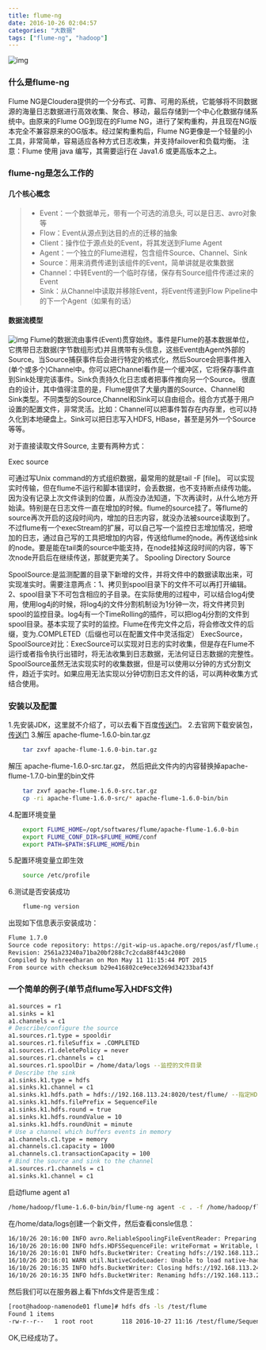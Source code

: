 ```yaml
---
title: flume-ng
date: 2016-10-26 02:04:57
categories: "大数据"
tags: ["flume-ng", "hadoop"]
---
```

![img](http://7xpm82.com1.z0.glb.clouddn.com/img/%E6%91%98%E8%A6%81%E5%9B%BE%E7%89%87/Flume.png)
<!-- more -->
### 什么是flume-ng

Flume NG是Cloudera提供的一个分布式、可靠、可用的系统，它能够将不同数据源的海量日志数据进行高效收集、聚合、移动，最后存储到一个中心化数据存储系统中。由原来的Flume OG到现在的Flume NG，进行了架构重构，并且现在NG版本完全不兼容原来的OG版本。经过架构重构后，Flume NG更像是一个轻量的小工具，非常简单，容易适应各种方式日志收集，并支持failover和负载均衡。
注意：Flume 使用 java 编写，其需要运行在 Java1.6 或更高版本之上。

### flume-ng是怎么工作的

#### 几个核心概念
> * Event：一个数据单元，带有一个可选的消息头, 可以是日志、avro对象等
> * Flow：Event从源点到达目的点的迁移的抽象
> * Client：操作位于源点处的Event，将其发送到Flume Agent
> * Agent：一个独立的Flume进程，包含组件Source、Channel、Sink
> * Source：用来消费传递到该组件的Event，简单讲就是收集数据
> * Channel：中转Event的一个临时存储，保存有Source组件传递过来的Event
> * Sink：从Channel中读取并移除Event，将Event传递到Flow Pipeline中的下一个Agent（如果有的话）

#### 数据流模型
![img](http://7xpm82.com1.z0.glb.clouddn.com/img/flume-ng-1.png)
Flume的数据流由事件(Event)贯穿始终。事件是Flume的基本数据单位，它携带日志数据(字节数组形式)并且携带有头信息，这些Event由Agent外部的Source。当Source捕获事件后会进行特定的格式化，然后Source会把事件推入(单个或多个)Channel中。你可以把Channel看作是一个缓冲区，它将保存事件直到Sink处理完该事件。Sink负责持久化日志或者把事件推向另一个Source。
很直白的设计，其中值得注意的是，Flume提供了大量内置的Source、Channel和Sink类型。不同类型的Source,Channel和Sink可以自由组合。组合方式基于用户设置的配置文件，非常灵活。比如：Channel可以把事件暂存在内存里，也可以持久化到本地硬盘上。Sink可以把日志写入HDFS, HBase，甚至是另外一个Source等等。

对于直接读取文件Source, 主要有两种方式： 

Exec source

可通过写Unix command的方式组织数据，最常用的就是tail -F [file]。
可以实现实时传输，但在flume不运行和脚本错误时，会丢数据，也不支持断点续传功能。因为没有记录上次文件读到的位置，从而没办法知道，下次再读时，从什么地方开始读。特别是在日志文件一直在增加的时候。flume的source挂了。等flume的source再次开启的这段时间内，增加的日志内容，就没办法被source读取到了。不过flume有一个execStream的扩展，可以自己写一个监控日志增加情况，把增加的日志，通过自己写的工具把增加的内容，传送给flume的node。再传送给sink的node。要是能在tail类的source中能支持，在node挂掉这段时间的内容，等下次node开启后在继续传送，那就更完美了。
Spooling Directory Source

SpoolSource:是监测配置的目录下新增的文件，并将文件中的数据读取出来，可实现准实时。需要注意两点：1、拷贝到spool目录下的文件不可以再打开编辑。2、spool目录下不可包含相应的子目录。在实际使用的过程中，可以结合log4j使用，使用log4j的时候，将log4j的文件分割机制设为1分钟一次，将文件拷贝到spool的监控目录。log4j有一个TimeRolling的插件，可以把log4j分割的文件到spool目录。基本实现了实时的监控。Flume在传完文件之后，将会修改文件的后缀，变为.COMPLETED（后缀也可以在配置文件中灵活指定） 
ExecSource，SpoolSource对比：ExecSource可以实现对日志的实时收集，但是存在Flume不运行或者指令执行出错时，将无法收集到日志数据，无法何证日志数据的完整性。SpoolSource虽然无法实现实时的收集数据，但是可以使用以分钟的方式分割文件，趋近于实时。如果应用无法实现以分钟切割日志文件的话，可以两种收集方式结合使用。 

### 安装以及配置
1.先安装JDK，这里就不介绍了，可以去看下百度[传送门](http://jingyan.baidu.com/article/d621e8dae805272865913fa7.html)。
2.去官网下载安装包，[传送门](http://flume.apache.org/download.html)
3.解压	apache-flume-1.6.0-bin.tar.gz
``` bash
	tar zxvf apache-flume-1.6.0-bin.tar.gz 
```
  解压 apache-flume-1.6.0-src.tar.gz， 然后把此文件内的内容替换掉apache-flume-1.7.0-bin里的bin文件

``` bash
	tar zxvf apache-flume-1.6.0-src.tar.gz
	cp -ri apache-flume-1.6.0-src/* apache-flume-1.6.0-bin/bin
```
4.配置环境变量
``` bash 
	export FLUME_HOME=/opt/softwares/flume/apache-flume-1.6.0-bin
	export FLUME_CONF_DIR=$FLUME_HOME/conf
	export PATH=$PATH:$FLUME_HOME/bin
```
5.配置环境变量立即生效
``` bash 
	source /etc/profile
```

6.测试是否安装成功
``` bash 
	flume-ng version
```
出现如下信息表示安装成功：
``` bash
Flume 1.7.0
Source code repository: https://git-wip-us.apache.org/repos/asf/flume.git
Revision: 2561a23240a71ba20bf288c7c2cda88f443c2080
Compiled by hshreedharan on Mon May 11 11:15:44 PDT 2015
From source with checksum b29e416802ce9ece3269d34233baf43f
```

### 一个简单的例子(单节点flume写入HDFS文件)

``` bash 
a1.sources = r1
a1.sinks = k1
a1.channels = c1
# Describe/configure the source
a1.sources.r1.type = spooldir
a1.sources.r1.fileSuffix = .COMPLETED
a1.sources.r1.deletePolicy = never
a1.sources.r1.channels = c1
a1.sources.r1.spoolDir = /home/data/logs --监控的文件目录
# Describe the sink
a1.sinks.k1.type = hdfs
a1.sinks.k1.channel = c1
a1.sinks.k1.hdfs.path = hdfs://192.168.113.24:8020/test/flume/ --指定HDFS的服务器地址
a1.sinks.k1.hdfs.filePrefix = SequenceFile
a1.sinks.k1.hdfs.round = true
a1.sinks.k1.hdfs.roundValue = 10
a1.sinks.k1.hdfs.roundUnit = minute
# Use a channel which buffers events in memory
a1.channels.c1.type = memory
a1.channels.c1.capacity = 1000
a1.channels.c1.transactionCapacity = 100
# Bind the source and sink to the channel
a1.sources.r1.channels = c1
a1.sinks.k1.channel = c1
```

启动flume agent a1 

``` bash
/home/hadoop/flume-1.6.0-bin/bin/flume-ng agent -c . -f /home/hadoop/flume-1.6.0-bin/conf/spool.conf -n a1 -Dflume.root.logger=INFO,console
```

在/home/data/logs创建一个新文件，然后查看consle信息：
``` bash 
16/10/26 20:16:00 INFO avro.ReliableSpoolingFileEventReader: Preparing to move file /home/data/logs/test_hdfs.conf to /home/data/logs/test_hdfs.conf.COMPLETED
16/10/26 20:16:00 INFO hdfs.HDFSSequenceFile: writeFormat = Writable, UseRawLocalFileSystem = false
16/10/26 20:16:01 INFO hdfs.BucketWriter: Creating hdfs://192.168.113.24:8020/test/flume//SequenceFile.1477538160587.tmp
16/10/26 20:16:01 WARN util.NativeCodeLoader: Unable to load native-hadoop library for your platform... using builtin-java classes where applicable
16/10/26 20:16:35 INFO hdfs.BucketWriter: Closing hdfs://192.168.113.24:8020/test/flume//SequenceFile.1477538160587.tmp
16/10/26 20:16:35 INFO hdfs.BucketWriter: Renaming hdfs://192.168.113.24:8020/test/flume/SequenceFile.1477538160587.tmp to hdfs://192.168.113.24:8020/test/flume/SequenceFile.1477538160587	
```

然后我们可以在服务器上看下hfds文件是否生成：
``` bash 
[root@hadoop-namenode01 flume]# hdfs dfs -ls /test/flume
Found 1 items
-rw-r--r--   1 root root        118 2016-10-27 11:16 /test/flume/SequenceFile.1477538160587
```
OK,已经成功了。
